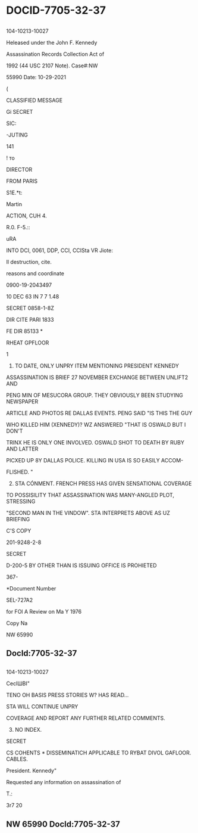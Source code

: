 # DOCID-7705-32-37

##
104-10213-10027

Heleased under the John F. Kennedy

Assassination Records Collection Act of

1992 (44 USC 2107 Note). Case#:NW

55990 Date: 10-29-2021

(

CLASSIFIED MESSAGE

Gi SECRET

SIC:

-JUTING

141

! то

DIRECTOR

FROM PARIS

S1E.*t:

Martin

ACTION, CUH 4.

R.0. F-5.::

uRA

INTO DCI, 0061, DDP, CCI, CCISta VR Jiote:

Il destruction, cite.

reasons and coordinate

0900-19-2043497

10 DEC 63 IN 7 7 1.48

SECRET 0858-1-8Z

DIR CITE PARI 1833

FE DIR 85133 *

RHEAT GPFLOOR

1

1. TO DATE, ONLY UNPRY ITEM MENTIONING PRESIDENT KENNEDY

ASSASSINATION IS BRIEF 27 NOVEMBER EXCHANGE BETWEEN UNLIFT2 AND

PENG MIN OF MESUCORA GROUP. THEY OBVIOUSLY BEEN STUDYING NEWSPAPER

ARTICLE AND PHOTOS RE DALLAS EVENTS. PENG SAID "IS THIS THE GUY

WHO KILLED HIM (XENNEDY)? WZ ANSWERED "THAT IS OSWALD BUT I DON'T

TRINX HE IS ONLY ONE INVOLVED. OSWALD SHOT TO DEATH BY RUBY AND LATTER

PICXED UP 8Y DALLAS POLICE. KILLING IN USA IS SO EASILY ACCOM-

FLISHED. "

2. STA CÓNMENT. FRENCH PRESS HAS GIVEN SENSATIONAL COVERAGE

TO POSSISILITY THAT ASSASSINATION WAS MANY-ANGLED PLOT, STRESSING

"SECOND MAN IN THE VINDOW". STA INTERPRETS ABOVE AS UZ BRIEFING



C'S COPY

201-9248-2-8

SECRET

D-200-5 BY OTHER THAN IS ISSUING OFFICE IS PROHIETED

367-

*Document Number

SEL-727A2

for FOl A Review on Ma Y 1976

Copy Na

NW 65990

Docld:7705-32-37
---

##
104-10213-10027

СесІШВІ"

TENO OH BASIS PRESS STORIES W? HAS READ...

STA WILL CONTINUE UNPRY

COVERAGE AND REPORT ANY FURTHER RELATED COMMENTS.

3. NO INDEX.

SECRET

CS COHENTS * DISSEMINATICH APPLICABLE TO RYBAT DIVOL GAFLOOR. CABLES.

President. Kennedy"

Requested any information on assassination of

Т.:

3r7 20

NW 65990 Docld:7705-32-37
---

